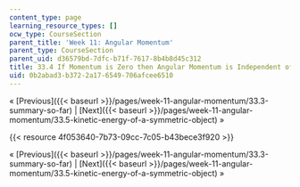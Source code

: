 ```yaml
---
content_type: page
learning_resource_types: []
ocw_type: CourseSection
parent_title: 'Week 11: Angular Momentum'
parent_type: CourseSection
parent_uid: d36579bd-7dfc-b71f-7617-8b4b8d45c312
title: 33.4 If Momentum is Zero then Angular Momentum is Independent of Origin
uid: 0b2abad3-b372-2a17-6549-706afcee6510
---
```


« [Previous]({{< baseurl >}}/pages/week-11-angular-momentum/33.3-summary-so-far) | [Next]({{< baseurl >}}/pages/week-11-angular-momentum/33.5-kinetic-energy-of-a-symmetric-object) »

{{< resource 4f053640-7b73-09cc-7c05-b43bece3f920 >}}

« [Previous]({{< baseurl >}}/pages/week-11-angular-momentum/33.3-summary-so-far) | [Next]({{< baseurl >}}/pages/week-11-angular-momentum/33.5-kinetic-energy-of-a-symmetric-object) »